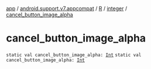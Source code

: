 [app](../../../index.md) / [android.support.v7.appcompat](../../index.md) / [R](../index.md) / [integer](index.md) / [cancel_button_image_alpha](./cancel_button_image_alpha.md)

# cancel_button_image_alpha

`static val cancel_button_image_alpha: `[`Int`](https://kotlinlang.org/api/latest/jvm/stdlib/kotlin/-int/index.html)
`static val cancel_button_image_alpha: `[`Int`](https://kotlinlang.org/api/latest/jvm/stdlib/kotlin/-int/index.html)